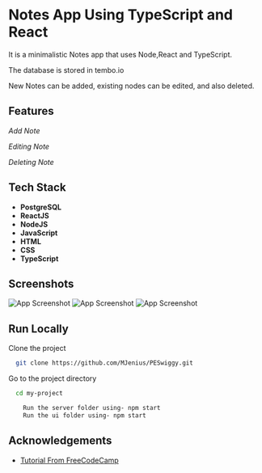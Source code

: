 
# Notes App Using TypeScript and React

It is a minimalistic Notes app that uses Node,React and TypeScript.

The database is stored in tembo.io

New Notes can be added, existing nodes can be edited, and also deleted.

## Features

*Add Note*

*Editing Note*

*Deleting Note*
## Tech Stack 

- **PostgreSQL**
- **ReactJS**
- **NodeJS**
- **JavaScript**
- **HTML**
- **CSS**
- **TypeScript**
## Screenshots

![App Screenshot](https://github.com/user-attachments/assets/8d203c96-bca4-4773-b0d6-c28999864d0c)
![App Screenshot](https://github.com/user-attachments/assets/de0862ff-f895-4890-bc9b-e965723700ab)
![App Screenshot](https://github.com/user-attachments/assets/3c9b90a4-3204-4710-846c-036a6a624148)


## Run Locally

Clone the project

```bash
  git clone https://github.com/MJenius/PESwiggy.git
```

Go to the project directory

```bash
  cd my-project
```

```bash
    Run the server folder using- npm start
    Run the ui folder using- npm start
```


## Acknowledgements

 - [Tutorial From FreeCodeCamp](https://www.youtube.com/watch?v=2MoSzSlAuNk&t=2433s)
